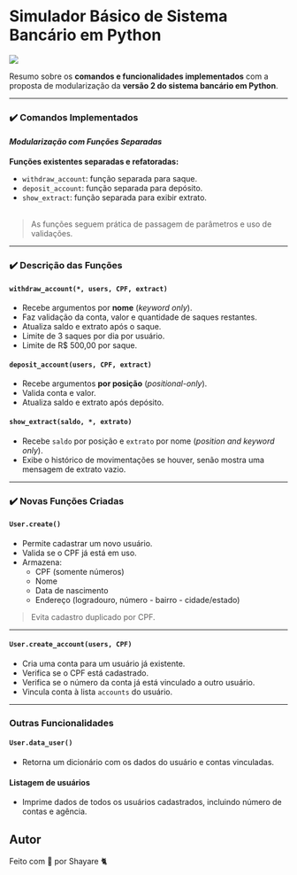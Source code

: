 # Simulador Básico de Sistema Bancário em Python

<img src="https://img.shields.io/badge/Python-3776AB?style=for-the-badge&logo=python&logoColor=white"/>

Resumo sobre os **comandos e funcionalidades implementados** com a proposta de modularização da **versão 2 do sistema bancário em Python**.

---

### ✔️ **Comandos Implementados**

#### *Modularização com Funções Separadas*

**Funções existentes separadas e refatoradas:**
- `withdraw_account`: função separada para saque.
- `deposit_account`: função separada para depósito.
- `show_extract`: função separada para exibir extrato.
<br><br>

> As funções seguem prática de passagem de parâmetros e uso de validações.

---

### **✔️ Descrição das Funções**

#### `withdraw_account(*, users, CPF, extract)`
- Recebe argumentos por **nome** (*keyword only*).
- Faz validação da conta, valor e quantidade de saques restantes.
- Atualiza saldo e extrato após o saque.
- Limite de 3 saques por dia por usuário.
- Limite de R$ 500,00 por saque.

#### `deposit_account(users, CPF, extract)`
- Recebe argumentos **por posição** (*positional-only*).
- Valida conta e valor.
- Atualiza saldo e extrato após depósito.

#### `show_extract(saldo, *, extrato)`
- Recebe `saldo` por posição e `extrato` por nome (*position and keyword only*).
- Exibe o histórico de movimentações se houver, senão mostra uma mensagem de extrato vazio.

---

### **✔️ Novas Funções Criadas**

#### `User.create()`
- Permite cadastrar um novo usuário.
- Valida se o CPF já está em uso.
- Armazena:
  - CPF (somente números)
  - Nome
  - Data de nascimento
  - Endereço (logradouro, número - bairro - cidade/estado)

> Evita cadastro duplicado por CPF.

---

#### `User.create_account(users, CPF)`
- Cria uma conta para um usuário já existente.
- Verifica se o CPF está cadastrado.
- Verifica se o número da conta já está vinculado a outro usuário.
- Vincula conta à lista `accounts` do usuário.

---

### **Outras Funcionalidades**

#### `User.data_user()`
- Retorna um dicionário com os dados do usuário e contas vinculadas.

#### Listagem de usuários
- Imprime dados de todos os usuários cadastrados, incluindo número de contas e agência.




## Autor

Feito com 💜 por Shayare 🐈

